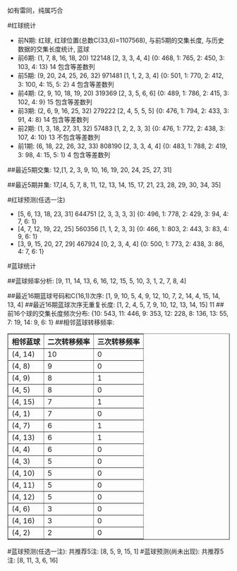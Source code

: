 <!-- 
.. title: 双色球2015061期(2015-05-28)数据分析报告
.. slug: slott-2015061-2015-05-28-report
.. date: 2015-05-29 08:00:00 UTC+08:00
.. tags: Lottery
.. link: 
.. description: 
.. type: text
-->

如有雷同，纯属巧合

<!-- TEASER_END-->

#红球统计

- 前N期: 红球, 红球位置(总数C(33,6)=1107568), 与前5期的交集长度, 与历史数据的交集长度统计, 蓝球
- 前6期: (1, 7, 8, 16, 18, 20) 122148 [2, 3, 3, 4, 4] {0: 468, 1: 765, 2: 450, 3: 103, 4: 13} 14 包含等差数列
- 前5期: (9, 20, 24, 25, 26, 32) 971481 [1, 1, 2, 3, 4] {0: 501, 1: 770, 2: 412, 3: 100, 4: 15, 5: 2} 4 包含等差数列
- 前4期: (2, 9, 10, 18, 19, 20) 319369 [2, 3, 5, 6, 6] {0: 489, 1: 786, 2: 415, 3: 102, 4: 9} 15 包含等差数列
- 前3期: (2, 6, 9, 16, 25, 32) 279222 [2, 4, 5, 5, 5] {0: 476, 1: 794, 2: 433, 3: 91, 4: 8} 14 包含等差数列
- 前2期: (1, 3, 18, 27, 31, 32) 57483 [1, 2, 2, 3, 3] {0: 476, 1: 772, 2: 438, 3: 107, 4: 10} 13 不包含等差数列
- 前1期: (6, 18, 22, 26, 32, 33) 808190 [2, 3, 3, 4, 4] {0: 483, 1: 788, 2: 419, 3: 98, 4: 15, 5: 1} 4 包含等差数列

##最近5期交集:
12,[1, 2, 3, 9, 10, 16, 19, 20, 24, 25, 27, 31]

##最近5期并集:
17,[4, 5, 7, 8, 11, 12, 13, 14, 15, 17, 21, 23, 28, 29, 30, 34, 35]

#红球预测(任选一注)

- [5, 6, 13, 18, 23, 31] 644751 [2, 3, 3, 3, 3] {0: 496, 1: 778, 2: 429, 3: 94, 4: 7, 6: 1}
- [4, 7, 12, 19, 22, 25] 560356 [1, 1, 2, 3, 3] {0: 466, 1: 803, 2: 443, 3: 83, 4: 9, 6: 1}
- [3, 9, 15, 20, 27, 29] 467924 [0, 2, 3, 4, 4] {0: 500, 1: 773, 2: 438, 3: 86, 4: 7, 6: 1}

#蓝球统计

##蓝球频率分析:
[9, 11, 14, 13, 6, 16, 12, 15, 5, 10, 3, 1, 2, 7, 8, 4]

##最近16期蓝球号码和C(16,1)次序:
[1, 9, 10, 5, 4, 9, 12, 10, 7, 2, 14, 4, 15, 14, 13, 4]
##最近16期蓝球次序无重复长度:
[1, 2, 4, 5, 7, 9, 10, 12, 13, 14, 15] 11
##前16个球的交集长度频次分布:
{10: 543, 11: 446, 9: 353, 12: 228, 8: 136, 13: 55, 7: 19, 14: 9, 6: 1}
##相邻蓝球转移频率:
<table border="1" class="table table-striped dataframe">
  <thead>
    <tr style="text-align: right;">
      <th>相邻蓝球</th>
      <th>二次转移频率</th>
      <th>三次转移频率</th>
    </tr>
  </thead>
  <tbody>
    <tr>
      <td>(4, 14)</td>
      <td>10</td>
      <td>0</td>
    </tr>
    <tr>
      <td>(4, 8)</td>
      <td>9</td>
      <td>0</td>
    </tr>
    <tr>
      <td>(4, 9)</td>
      <td>8</td>
      <td>1</td>
    </tr>
    <tr>
      <td>(4, 5)</td>
      <td>8</td>
      <td>0</td>
    </tr>
    <tr>
      <td>(4, 15)</td>
      <td>7</td>
      <td>1</td>
    </tr>
    <tr>
      <td>(4, 1)</td>
      <td>7</td>
      <td>0</td>
    </tr>
    <tr>
      <td>(4, 7)</td>
      <td>6</td>
      <td>1</td>
    </tr>
    <tr>
      <td>(4, 13)</td>
      <td>6</td>
      <td>1</td>
    </tr>
    <tr>
      <td>(4, 4)</td>
      <td>6</td>
      <td>0</td>
    </tr>
    <tr>
      <td>(4, 3)</td>
      <td>5</td>
      <td>0</td>
    </tr>
    <tr>
      <td>(4, 10)</td>
      <td>5</td>
      <td>0</td>
    </tr>
    <tr>
      <td>(4, 11)</td>
      <td>5</td>
      <td>0</td>
    </tr>
    <tr>
      <td>(4, 12)</td>
      <td>5</td>
      <td>0</td>
    </tr>
    <tr>
      <td>(4, 6)</td>
      <td>3</td>
      <td>0</td>
    </tr>
    <tr>
      <td>(4, 16)</td>
      <td>3</td>
      <td>0</td>
    </tr>
    <tr>
      <td>(4, 2)</td>
      <td>2</td>
      <td>0</td>
    </tr>
  </tbody>
</table>
#蓝球预测(任选一注):
共推荐5注: [8, 5, 9, 15, 1]
#蓝球预测(尚未出现):
共推荐5注: [8, 11, 3, 6, 16]

